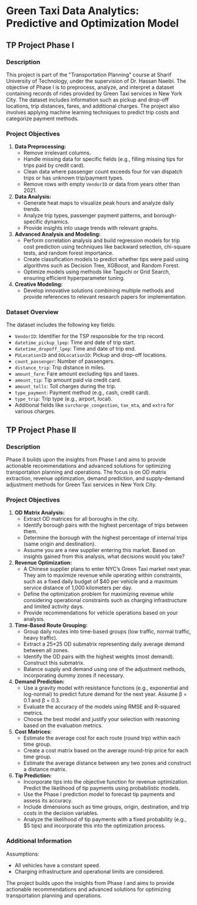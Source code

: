 <!DOCTYPE html>
<html lang="en">
<head>
<meta charset="UTF-8">
<meta name="viewport" content="width=device-width, initial-scale=1.0">
<title>Green Taxi Data Analytics: TP Project</title>
</head>
<body>
<h1>Green Taxi Data Analytics: Predictive and Optimization Model</h1>

<!-- Phase I -->
<h2>TP Project Phase I</h2>
<h3>Description</h3>
<p>This project is part of the "Transportation Planning" course at Sharif University of Technology, under the supervision of Dr. Hassan Naeibi. The objective of Phase I is to preprocess, analyze, and interpret a dataset containing records of rides provided by Green Taxi services in New York City. The dataset includes information such as pickup and drop-off locations, trip distances, fares, and additional charges. The project also involves applying machine learning techniques to predict trip costs and categorize payment methods.</p>

<h3>Project Objectives</h3>
<ol>
<li><strong>Data Preprocessing:</strong>
<ul>
<li>Remove irrelevant columns.</li>
<li>Handle missing data for specific fields (e.g., filling missing tips for trips paid by credit card).</li>
<li>Clean data where passenger count exceeds four for van dispatch trips or has unknown trip/payment types.</li>
<li>Remove rows with empty <code>VendorID</code> or data from years other than 2021.</li>
</ul>
</li>
<li><strong>Data Analysis:</strong>
<ul>
<li>Generate heat maps to visualize peak hours and analyze daily trends.</li>
<li>Analyze trip types, passenger payment patterns, and borough-specific dynamics.</li>
<li>Provide insights into usage trends with relevant graphs.</li>
</ul>
</li>
<li><strong>Advanced Analysis and Modeling:</strong>
<ul>
<li>Perform correlation analysis and build regression models for trip cost prediction using techniques like backward selection, chi-square tests, and random forest importance.</li>
<li>Create classification models to predict whether tips were paid using algorithms such as Decision Tree, XGBoost, and Random Forest.</li>
<li>Optimize models using methods like Taguchi or Grid Search, ensuring efficient hyperparameter tuning.</li>
</ul>
</li>
<li><strong>Creative Modeling:</strong>
<ul>
<li>Develop innovative solutions combining multiple methods and provide references to relevant research papers for implementation.</li>
</ul>
</li>
</ol>

<h3>Dataset Overview</h3>
<p>The dataset includes the following key fields:</p>
<ul>
<li><code>VendorID</code>: Identifier for the TSP responsible for the trip record.</li>
<li><code>datetime_pickup_lpep</code>: Time and date of trip start.</li>
<li><code>datetime_dropoff_lpep</code>: Time and date of trip end.</li>
<li><code>PULocationID</code> and <code>DOLocationID</code>: Pickup and drop-off locations.</li>
<li><code>count_passenger</code>: Number of passengers.</li>
<li><code>distance_trip</code>: Trip distance in miles.</li>
<li><code>amount_fare</code>: Fare amount excluding tips and taxes.</li>
<li><code>amount_tip</code>: Tip amount paid via credit card.</li>
<li><code>amount_tolls</code>: Toll charges during the trip.</li>
<li><code>type_payment</code>: Payment method (e.g., cash, credit card).</li>
<li><code>type_trip</code>: Trip type (e.g., airport, local).</li>
<li>Additional fields like <code>surcharge_congestion</code>, <code>tax_mta</code>, and <code>extra</code> for various charges.</li>
</ul>

<!-- Phase II -->
<h2>TP Project Phase II</h2>
<h3>Description</h3>
<p>Phase II builds upon the insights from Phase I and aims to provide actionable recommendations and advanced solutions for optimizing transportation planning and operations. The focus is on OD matrix extraction, revenue optimization, demand prediction, and supply-demand adjustment methods for Green Taxi services in New York City.</p>

<h3>Project Objectives</h3>
<ol>
<li><strong>OD Matrix Analysis:</strong>
<ul>
<li>Extract OD matrices for all boroughs in the city.</li>
<li>Identify borough pairs with the highest percentage of trips between them.</li>
<li>Determine the borough with the highest percentage of internal trips (same origin and destination).</li>
<li>Assume you are a new supplier entering this market. Based on insights gained from this analysis, what decisions would you take?</li>
</ul>
</li>
<li><strong>Revenue Optimization:</strong>
<ul>
<li>A Chinese supplier plans to enter NYC’s Green Taxi market next year. They aim to maximize revenue while operating within constraints, such as a fixed daily budget of $40 per vehicle and a maximum service distance of 1,000 kilometers per day.</li>
<li>Define the optimization problem for maximizing revenue while considering operational constraints such as charging infrastructure and limited activity days.</li>
<li>Provide recommendations for vehicle operations based on your analysis.</li>
</ul>
</li>
<li><strong>Time-Based Route Grouping:</strong>
<ul>
<li>Group daily routes into time-based groups (low traffic, normal traffic, heavy traffic).</li>
<li>Extract a 25×25 OD submatrix representing daily average demand between all zones.</li>
<li>Identify the OD pairs with the highest weights (most demand). Construct this submatrix.</li>
<li>Balance supply and demand using one of the adjustment methods, incorporating dummy zones if necessary.</li>
</ul>
</li>
<li><strong>Demand Prediction:</strong>
<ul>
<li>Use a gravity model with resistance functions (e.g., exponential and log-normal) to predict future demand for the next year. Assume β = 0.1 and β = 0.3.</li>
<li>Evaluate the accuracy of the models using RMSE and R-squared metrics.</li>
<li>Choose the best model and justify your selection with reasoning based on the evaluation metrics.</li>
</ul>
</li>
<li><strong>Cost Matrices:</strong>
<ul>
<li>Estimate the average cost for each route (round trip) within each time group.</li>
<li>Create a cost matrix based on the average round-trip price for each time group.</li>
<li>Estimate the average distance between any two zones and construct a distance matrix.</li>
</ul>
</li>
<li><strong>Tip Prediction:</strong>
<ul>
<li>Incorporate tips into the objective function for revenue optimization. Predict the likelihood of tip payments using probabilistic models.</li>
<li>Use the Phase I prediction model to forecast tip payments and assess its accuracy.</li>
<li>Include dimensions such as time groups, origin, destination, and trip costs in the decision variables.</li>
<li>Analyze the likelihood of tip payments with a fixed probability (e.g., $5 tips) and incorporate this into the optimization process.</li>
</ul>
</li>
</ol>

<h3>Additional Information</h3>
<p>Assumptions:</p>
<ul>
<li>All vehicles have a constant speed.</li>
<li>Charging infrastructure and operational limits are considered.</li>
</ul>
<p>The project builds upon the insights from Phase I and aims to provide actionable recommendations and advanced solutions for optimizing transportation planning and operations.</p>
</body>
</html>
